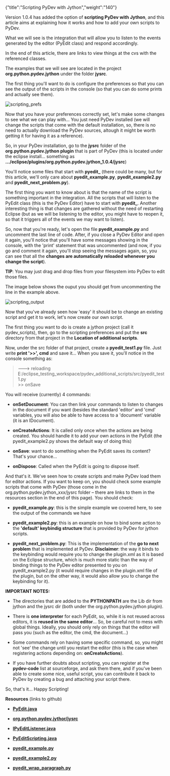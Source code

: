 {"title":"Scripting PyDev with Jython","weight":"140"} 

Version 1.0.4 has added the option of **scripting PyDev with Jython**, and this article aims at explaining how it works and how to add your own scripts to PyDev.

What we will see is the integration that will allow you to listen to the events generated by the editor (PyEdit class) and respond accordingly.

In the end of this article, there are links to view things at the cvs with the referenced classes.

The examples that we will see are located in the project **org.python.pydev.jython** under the folder **jysrc**.

The first thing you'll want to do is configure the preferences so that you can see the output of the scripts in the console (so that you can do some prints and actually see them).

![scripting_prefs](/Images/appc/pydev.org/images/scripting/scripting_prefs.png)

Now that you have your preferences correctly set, let's make some changes to see what we can play with... You just need PyDev installed (we will change the scripts that come with the default installation, so, there is no need to actually download the PyDev sources, altough it might be worth getting it for having it as a reference).

So, in your PyDev installation, go to the **jysrc** folder of the **org.python.pydev.jython plugin** that is part of PyDev (this is located under the eclipse install... something as **.../eclipse/plugins/org.python.pydev.jython\_1.0.4/jysrc**)

You'll notice some files that start with **pyedit\_** (there could be many, but for this article, we'll only care about **pyedit\_example.py**, **pyedit\_example2.py** and **pyedit\_next\_problem.py**).

The first thing you want to know about is that the name of the script is something important in the integration. All the scripts that will listen to the PyEdit class (this is the PyDev Editor) have to start with **pyedit\_**. Another interesting thing is that changes are gathered without the need of restarting Eclipse (but as we will be listening to the editor, you might have to reopen it, so that it triggers all of the events we may want to listen).

So, now that you're ready, let's open the file **pyedit\_example.py** and uncomment the last line of code. After, if you close a PyDev Editor and open it again, you'll notice that you'll have some messages showing in the console, with the 'print' statement that was uncommented (and now, if you go and comment it again, you'll stop seeing the messages again, so, you can see that all the **changes are automatically reloaded whenever you change the script**).

**TIP**: You may just drag and drop files from your filesystem into PyDev to edit those files.

The image below shows the ouput you should get from uncommenting the line in the example above.

![scripting_output](/Images/appc/pydev.org/images/scripting/scripting_output.png)

Now that you've already seen how 'easy' it should be to change an existing script and get it to work, let's now create our own script.

The first thing you want to do is create a jython project (call it pydev\_scripts), then, go to the scripting preferences and put the **src** directory from that project in the **Location of additional scripts**.

Now, under the src folder of that project, create a **pyedit\_test1.py** file. Just write **print '>>', cmd** and save it... When you save it, you'll notice in the console something as:

> \---> reloading  
> E:/eclipse\_testing\_workspace/pydev\_additional\_scripts/src/pyedit\_test1.py  
> \>> onSave

You will receive (currently) 4 commands:

*   **onSetDocument**: You can then link your commands to listen to changes in the document if you want (besides the standard 'editor' and 'cmd' variables, you will also be able to have access to a 'document' variable (it is an IDocument).
    
*   **onCreateActions**: It is called only once when the actions are being created. You should handle it to add your own actions in the PyEdit (the pyedit\_example2.py shows the default way of doing this)
    
*   **onSave**: want to do something when the PyEdit saves its content? That's your chance...
    
*   **onDispose**: Called when the PyEdit is going to dispose itself.
    

And that's it. We've seen how to create scripts and make PyDev load them for editor actions. If you want to keep on, you should check some example scripts that come with PyDev (those come in the org.python.pydev.jython\_xxx/jysrc folder – there are links to them in the resources section in the end of this page). You should check:

*   **pyedit\_example.py**: this is the simple example we covered here, to see the output of the commands we have
    
*   **pyedit\_example2.py**: this is an example on how to bind some action to the **'default' keybindig structure** that is provided by PyDev for jython scripts.
    
*   **pyedit\_next\_problem.py**: This is the implementation of the **go to next problem** that is implemented at PyDev. **Disclaimer**: the way it binds to the keybinding would require you to change the plugin.xml as it is based on the Eclipse structure, which is much more static than the way of binding things to the PyDev editor presented to you on pyedit\_example2.py (it would require changes in the plugin.xml file of the plugin, but on the other way, it would also allow you to change the keybinding for it).
    

**IMPORTANT NOTES:**

*   The directories that are added to the **PYTHONPATH** are the Lib dir from jython and the jysrc dir (both under the org.python.pydev.jython plugin).
    
*   There is **one interpreter** for each PyEdit, so, while it is not reused across editors, it is **reused in the same editor**... So, be careful not to mess with global things. Ideally, you should only rely on things that the editor will pass you (such as the editor, the cmd, the document...)
    
*   Some commands rely on having some specific command, so, you might not 'see' the change until you restart the editor (this is the case when registering actions depending on: **onCreateActions**).
    
*   If you have further doubts about scripting, you can register at the **pydev-code** list at sourceforge, and ask them there, and if you've been able to create some nice, useful script, you can contribute it back to PyDev by creating a bug and attaching your script there.
    

So, that's it... Happy Scripting!

**Resources** (links to github)

*   **[PyEdit.java](http://github.com/aptana/Pydev/blob/f742ccc87a78a0dbf5fcd618561b3a91cdfbf5f5/plugins/org.python.pydev/src/org/python/pydev/editor/PyEdit.java)**
    
*   **[org.python.pydev.jythor/jysrc](http://github.com/aptana/Pydev/tree/f742ccc87a78a0dbf5fcd618561b3a91cdfbf5f5/plugins/org.python.pydev.jython/jysrc)**
    
*   **[IPyEditListener.java](http://github.com/aptana/Pydev/blob/f742ccc87a78a0dbf5fcd618561b3a91cdfbf5f5/plugins/org.python.pydev/src/org/python/pydev/editor/IPyEditListener.java)**
    
*   **[PyEditScripting.java](http://github.com/aptana/Pydev/blob/f742ccc87a78a0dbf5fcd618561b3a91cdfbf5f5/plugins/org.python.pydev/src/org/python/pydev/editor/scripting/PyEditScripting.java)**
    
*   **[pyedit\_example.py](http://github.com/aptana/Pydev/blob/f742ccc87a78a0dbf5fcd618561b3a91cdfbf5f5/plugins/org.python.pydev.jython/jysrc/pyedit_example.py)**
    
*   **[pyedit\_example2.py](http://github.com/aptana/Pydev/blob/f742ccc87a78a0dbf5fcd618561b3a91cdfbf5f5/plugins/org.python.pydev.jython/jysrc/pyedit_example2.py)**
    
*   **[pyedit\_wrap\_paragraph.py](http://github.com/aptana/Pydev/blob/f742ccc87a78a0dbf5fcd618561b3a91cdfbf5f5/plugins/org.python.pydev.jython/jysrc/pyedit_wrap_paragraph.py)**